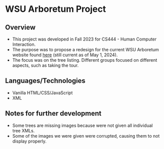 # WSU Arboretum Project
## Overview
- This project was developed in Fall 2023 for CS444 - Human Computer Interaction.
- The purpose was to propose a redesign for the current WSU Arboretum website found [here](https://www2.winona.edu/m/arboretum/) (still current as of May 1, 2024).
- The focus was on the tree listing. Different groups focused on different aspects, such as taking the tour.
## Languages/Technologies
- Vanilla HTML/CSS/JavaScript
- XML
## Notes for further development
- Some trees are missing images because were not given all individual tree XMLs.
- Some of the images we were given were corrupted, causing them to not display properly.
